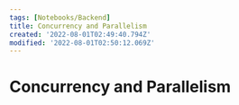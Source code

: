 ```yaml
---
tags: [Notebooks/Backend]
title: Concurrency and Parallelism
created: '2022-08-01T02:49:40.794Z'
modified: '2022-08-01T02:50:12.069Z'
---
```


# Concurrency and Parallelism
